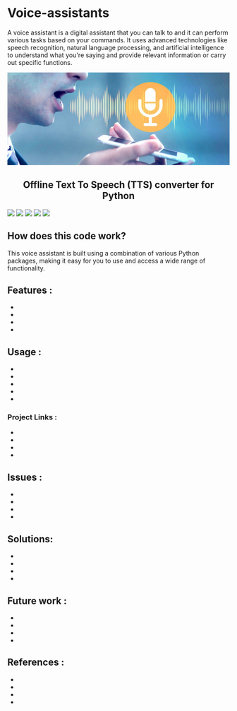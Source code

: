 # Voice-assistants
A voice assistant is a digital assistant that you can talk to and it can perform various tasks based on your commands. It uses advanced technologies like speech recognition, natural language processing, and artificial intelligence to understand what you're saying and provide relevant information or carry out specific functions. 


<p align="center">
  <img src="https://github.com/AbdulkarimShlal/Voice-assistants/blob/main/1668283007962.jpeg?raw=true">
</p>
<h2 align="center">Offline Text To Speech (TTS) converter for Python </h2>

[![](https://img.shields.io/badge/Author-Karim_Shlal-green.svg)](https://github.com/AbdulkarimShlal) 
[![](https://img.shields.io/github/languages/top/nateshmbhat/pyttsx3.svg?style=plastic)](https://github.com/nateshmbhat/pyttsx3) 
[![](https://img.shields.io/github/languages/code-size/nateshmbhat/pyttsx3.svg?style=plastic)](https://github.com/nateshmbhat/pyttsx3)  [![](https://img.shields.io/github/license/nateshmbhat/pyttsx3?style=plastic)](https://github.com/nateshmbhat/pyttsx3) [![](https://img.shields.io/pypi/v/pyttsx3.svg?style=plastic)](https://pypi.org/project/pyttsx3/) 




## How does this code work?

This voice assistant is built using a combination of various Python packages, making it easy for you to use and access a wide range of functionality.


## Features :
-
-
-
-

## Usage :
-
-
-
-
-

### Project Links :
-
-
-
-

## Issues :
-
-
-
-
## Solutions:
-
-
-
-

## Future work :
-
-
-
-

## References :
-
-
-
-
